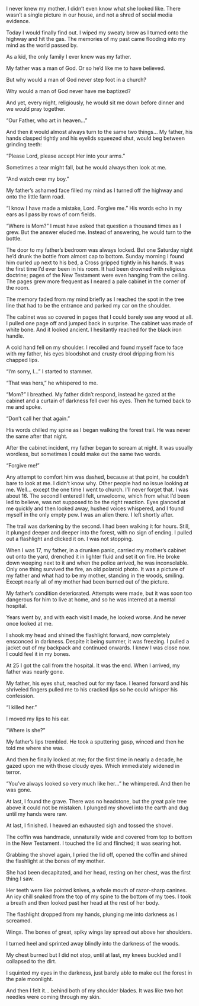 I never knew my mother. I didn’t even know what she looked like. There wasn’t a single picture in our house, and not a shred of social media evidence.   
Today I would finally find out. I wiped my sweaty brow as I turned onto the highway and hit the gas. The memories of my past came flooding into my mind as the world passed by.   
As a kid, the only family I ever knew was my father.   
My father was a man of God. Or so he’d like me to have believed.   
But why would a man of God never step foot in a church?  
Why would a man of God never have me baptized?  
And yet, every night, religiously, he would sit me down before dinner and we would pray together.   
“Our Father, who art in heaven…”  
And then it would almost always turn to the same two things... My father, his hands clasped tightly and his eyelids squeezed shut, would beg between grinding teeth:  
“Please Lord, please accept Her into your arms.”  
Sometimes a tear might fall, but he would always then look at me.  
“And watch over my boy.”  
My father’s ashamed face filled my mind as I turned off the highway and onto the little farm road.  
“I know I have made a mistake, Lord. Forgive me.” His words echo in my ears as I pass by rows of corn fields.  
“Where is Mom?” I must have asked that question a thousand times as I grew. But the answer eluded me. Instead of answering, he would turn to the bottle.   
The door to my father’s bedroom was always locked. But one Saturday night he’d drunk the bottle from almost cap to bottom. Sunday morning I found him curled up next to his bed, a Cross gripped tightly in his hands. It was the first time I’d ever been in his room. It had been drowned with religious doctrine; pages of the New Testament were even hanging from the ceiling. The pages grew more frequent as I neared a pale cabinet in the corner of the room.   
The memory faded from my mind briefly as I reached the spot in the tree line that had to be the entrance and parked my car on the shoulder.    
The cabinet was so covered in pages that I could barely see any wood at all. I pulled one page off and jumped back in surprise. The cabinet was made of white bone. And it looked ancient. I hesitantly reached for the black iron handle.   
A cold hand fell on my shoulder. I recoiled and found myself face to face with my father, his eyes bloodshot and crusty drool dripping from his chapped lips.  
“I’m sorry, I…” I started to stammer.  
“That was hers,” he whispered to me.  
“Mom?” I breathed. My father didn’t respond, instead he gazed at the cabinet and a curtain of darkness fell over his eyes. Then he turned back to me and spoke.  
“Don’t call her that again.”   
His words chilled my spine as I began walking the forest trail. He was never the same after that night.  
After the cabinet incident, my father began to scream at night. It was usually wordless, but sometimes I could make out the same two words.  
“Forgive me!”  
Any attempt to comfort him was dashed, because at that point, he couldn’t bare to look at me. I didn’t know why. Other people had no issue looking at me. Well… except the one time I went to church. I’ll never forget that. I was about 16. The second I entered I felt, unwelcome, which from what I’d been led to believe, was not supposed to be the right reaction. Eyes glanced at me quickly and then looked away, hushed voices whispered, and I found myself in the only empty pew. I was an alien there. I left shortly after.  
The trail was darkening by the second. I had been walking it for hours. Still, it plunged deeper and deeper into the forest, with no sign of ending. I pulled out a flashlight and clicked it on. I was not stopping.   
When I was 17, my father, in a drunken panic, carried my mother’s cabinet out onto the yard, drenched it in lighter fluid and set it on fire. He broke down weeping next to it and when the police arrived, he was inconsolable. Only one thing survived the fire, an old polaroid photo. It was a picture of my father and what had to be my mother, standing in the woods, smiling. Except nearly all of my mother had been burned out of the picture.   
 My father’s condition deteriorated. Attempts were made, but it was soon too dangerous for him to live at home, and so he was interred at a mental hospital.   
Years went by, and with each visit I made, he looked worse. And he never once looked at me.  
I shook my head and shined the flashlight forward, now completely ensconced in darkness. Despite it being summer, it was freezing. I pulled a jacket out of my backpack and continued onwards. I knew I was close now. I could feel it in my bones.  
At 25 I got the call from the hospital. It was the end. When I arrived, my father was nearly gone.   
My father, his eyes shut, reached out for my face. I leaned forward and his shriveled fingers pulled me to his cracked lips so he could whisper his confession.  
“I killed her.”   
I moved my lips to his ear.  
“Where is she?”  
My father’s lips trembled. He took a sputtering gasp, winced and then he told me where she was.  
And then he finally looked at me; for the first time in nearly a decade, he gazed upon me with those cloudy eyes. Which immediately widened in terror.   
“You’ve always looked so very much like her…” he whimpered. And then he was gone.  
At last, I found the grave. There was no headstone, but the great pale tree above it could not be mistaken. I plunged my shovel into the earth and dug until my hands were raw.  
At last, I finished. I heaved an exhausted sigh and tossed the shovel.   
The coffin was handmade, unnaturally wide and covered from top to bottom in the New Testament. I touched the lid and flinched; it was searing hot.   
Grabbing the shovel again, I pried the lid off, opened the coffin and shined the flashlight at the bones of my mother.  
She had been decapitated, and her head, resting on her chest, was the first thing I saw.  
Her teeth were like pointed knives, a whole mouth of razor-sharp canines. An icy chill snaked from the top of my spine to the bottom of my toes. I took a breath and then looked past her head at the rest of her body.  
The flashlight dropped from my hands, plunging me into darkness as I screamed.  
Wings. The bones of great, spiky wings lay spread out above her shoulders.   
I turned heel and sprinted away blindly into the darkness of the woods.   
My chest burned but I did not stop, until at last, my knees buckled and I collapsed to the dirt.   
I squinted my eyes in the darkness, just barely able to make out the forest in the pale moonlight.   
And then I felt it… behind both of my shoulder blades. It was like two hot needles were coming through my skin.  
